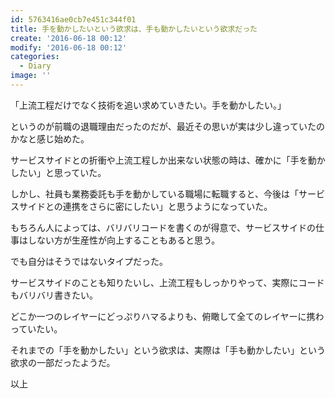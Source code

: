 ```yaml
---
id: 5763416ae0cb7e451c344f01
title: 手を動かしたいという欲求は、手も動かしたいという欲求だった
create: '2016-06-18 00:12'
modify: '2016-06-18 00:12'
categories:
  - Diary
image: ''
---
```


「上流工程だけでなく技術を追い求めていきたい。手を動かしたい。」

というのが前職の退職理由だったのだが、最近その思いが実は少し違っていたのかなと感じ始めた。

サービスサイドとの折衝や上流工程しか出来ない状態の時は、確かに「手を動かしたい」と思っていた。

しかし、社員も業務委託も手を動かしている職場に転職すると、今後は「サービスサイドとの連携をさらに密にしたい」と思うようになっていた。

<!-- more -->

もちろん人によっては、バリバリコードを書くのが得意で、サービスサイドの仕事はしない方が生産性が向上することもあると思う。

でも自分はそうではないタイプだった。

サービスサイドのことも知りたいし、上流工程もしっかりやって、実際にコードもバリバリ書きたい。

どこか一つのレイヤーにどっぷりハマるよりも、俯瞰して全てのレイヤーに携わっていたい。

それまでの「手を動かしたい」という欲求は、実際は「手も動かしたい」という欲求の一部だったようだ。

以上
